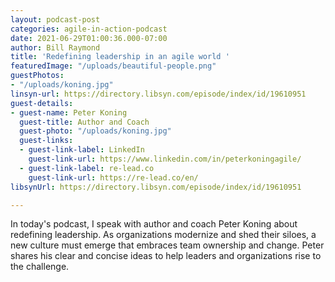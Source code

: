 ```yaml
---
layout: podcast-post
categories: agile-in-action-podcast
date: 2021-06-29T01:00:36.000-07:00
author: Bill Raymond
title: 'Redefining leadership in an agile world '
featuredImage: "/uploads/beautiful-people.png"
guestPhotos:
- "/uploads/koning.jpg"
linsyn-url: https://directory.libsyn.com/episode/index/id/19610951
guest-details:
- guest-name: Peter Koning
  guest-title: Author and Coach
  guest-photo: "/uploads/koning.jpg"
  guest-links:
  - guest-link-label: LinkedIn
    guest-link-url: https://www.linkedin.com/in/peterkoningagile/
  - guest-link-label: re-lead.co
    guest-link-url: https://re-lead.co/en/
libsynUrl: https://directory.libsyn.com/episode/index/id/19610951

---
```

In today's podcast, I speak with author and coach Peter Koning about redefining leadership. As organizations modernize and shed their siloes, a new culture must emerge that embraces team ownership and change. Peter shares his clear and concise ideas to help leaders and organizations rise to the challenge.